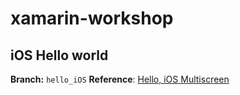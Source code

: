 # xamarin-workshop

## iOS Hello world

**Branch:** `hello_iOS`
**Reference**: [Hello, iOS Multiscreen](http://developer.xamarin.com/guides/ios/getting_started/hello,_iOS_multiscreen/hello,_iOS_multiscreen_quickstart/)
